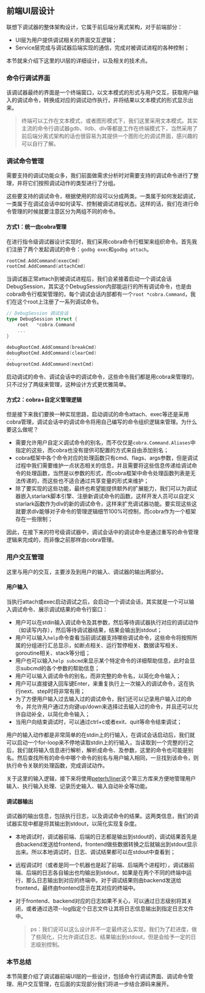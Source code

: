 ## 前端UI层设计

联想下调试器的整体架构设计，它属于前后端分离式架构，对于前端部分：

- UI层为用户提供调试相关的界面交互逻辑；
- Service层完成与调试器后端实现的通信，完成对被调试进程的各种控制；

本节就来介绍下这里的UI层的详细设计，以及相关的技术点。

### 命令行调试界面

该调试器最终的界面是一个终端窗口，以文本模式的形式与用户交互，获取用户输入的调试命令，转换成对应的调试动作执行，并将结果以文本模式的形式显示出来。

> 终端可以工作在文本模式，或者图形模式下，我们这里采用文本模式。其实主流的命令行调试器gdb、lldb、dlv等都是工作在终端模式下，当然采用了前后端分离式架构的话也很容易为其提供一个图形化的调试界面，感兴趣的可以自行了解。

### 调试命令管理

需要支持的调试功能众多，我们前面做需求分析时对需要支持的调试命令进行了整理，并将它们按照调试动作的类型进行了分组。

这些要支持的调试命令，根据使用的阶段可以分成两类。一类属于如何发起调试，一类属于在调试会话中如何读写、控制被调试进程状态。这样的话，我们在进行命令管理的时候就要注意区分为两组不同的命令。

#### 方式1：统一由cobra管理

在进行指令级调试器设计实现时，我们采用cobra命令行框架来组织命令。首先我们注册了两个发起调试的命令：`godbg exec`和`godbg attach`。

```go
rootCmd.AddCommand(execCmd)
rootCmd.AddCommand(attachCmd)
```

当调试器正常attach到被调试进程后，我们会紧接着启动一个调试会话DebugSession，其实这个DebugSession内部能运行的所有调试命令，也是由cobra命令行框架管理的，每个调试会话内部都有一个`root *cobra.Command`，我们在这个root上注册了一系列调试命令。

```go
// DebugSession 调试会话
type DebugSession struct {
	root   *cobra.Command
    ...
}

debugRootCmd.AddCommand(breakCmd)
debugRootCmd.AddCommand(clearCmd)
...
debugrootCmd.AddCommand(nextCmd)
```

启动调试的命令、调试会话中的调试命令，这些命令我们都是用cobra来管理的，只不过分了两级来管理，这种设计方式更优雅简单。

#### 方式2：cobra+自定义管理逻辑

但是接下来我们要换一种实现思路，启动调试的命令attach、exec等还是采用cobra管理，调试会话中的调试命令将用自己编写的命令组织逻辑来管理。为什么要这么做呢？

- 需要允许用户自定义调试命令的别名，而不仅仅是`cobra.Command.Aliases`中指定的这些，而cobra也没有提供可配置的方式来自由添加别名；
- cobra框架中各个命令对应的处理函数只有cmd、flags、args参数，但是调试过程中我们需要维护一点状态相关的信息，并且需要将这些信息传递给调试命令的处理函数，当然是以参数的形式，而cobra框架中命令处理函数列表是无法传递的，而这些也不适合通过共享变量的形式来维护；
- 除了要实现的这些功能，最终也希望能提供额外的扩展能力，我们可以为调试器嵌入starlark脚本引擎、注册新调试命令的函数，这样开发人员可以自定义starlark函数作为dlv的新的调试命令，这样来扩充调试器功能。要实现这些这就要求dlv能够对子命令的管理逻辑细节100%可控制，而cobra作为一个框架存在一些限制；

因此，在接下来的符号级调试器中，调试会话中的调试命令是通过重写的命令管理逻辑来完成的，而非像之前那样由cobra管理。

### 用户交互管理

这里与用户的交互，主要涉及到用户的输入、调试器的输出两部分。

#### 用户输入

当执行attach或exec启动调试之后，会启动一个调试会话，其实就是一个可以输入调试命令、展示调试结果的命令行窗口：

- 用户可以在stdin输入调试命令及其参数，然后等待调试器执行对应的调试动作（如读写内存），然后等待调试器结果，结果会输出到stdout；
- 用户可以输入`help`命令查看当前调试器支持哪些调试命令，这些命令将按照所属的分组进行汇总显示，如断点相关、运行暂停相关、数据读写相关、goroutine相关、stack等分组；
- 用户也可以输入`help subcmd`来显示某个特定命令的详细帮助信息，此时会显示subcmd的各个参数的帮助信息；
- 用户可以输入调试命令的别名，而非完整的命令名，以简化命令输入；
- 用户可以直接键入回车键Enter，来重复执行上一次输入的调试命令，这在执行next、step时将非常有用；
- 为了方便用户输入过去输入过的调试命令，我们还可以记录用户输入过的命令，并允许用户通过方向键up/down来选择过去输入过的命令，并且还可以允许自动补全，以简化命令输入；
- 当用户向结束调试时，可以通过ctrl+c或者exit、quit等命令结束调试；

用户的输入动作都是非常简单的在stdin上的行输入，在调试会话启动后，我们就可以启动一个for-loop来不停地读取stdin上的行输入，当读取到一个完整的行之后，我们就将输入信息进行解析，解析成命令、及参数，这里的命令也可能是别名。然后查找所有的命令中哪个命令的别名与用户输入相同，一旦找到该命令，则执行命令关联的处理函数，完成调试动作。

关于这里的输入逻辑，接下来将使用[peterh/liner](https://github.com/peterh/liner)这个第三方库来方便地管理用户输入、执行输入处理、记录历史输入、输入自动补全等功能。

#### 调试器输出

调试器的输出信息，包括执行日志，以及调试命令的结果。这两类信息，我们的调试器实现中都是将其输出到stdout，以简化实现复杂度。

- 本地调试时，调试器前端、后端的日志都是输出到stdout的，调试结果首先是由backend发送给frontend，frontend做些数据转换之后就输出到stdout显示出来。所以本地调试时，日志、调试结果都可以在stdout中查看到；

- 远程调试时（或者是同一个机器也是起了前端、后端两个进程时），调试器前端、后端的日志各自输出也均输出到stdout，如果是在两个不同的终端中运行，那么日志输出到对应的终端中。对于调试结果则由backend发送给frontend，最终由frontend显示在其对应的终端中。

- 对于frontend、backend对应的日志如果不关心，可以通过日志级别将其关闭，或者通过选项--log指定个日志文件让其将日志信息输出到指定日志文件中。

  > ps：我们说可以这么设计并不一定最终这么实现，我们为了赶进度，做了些简化，只允许调试日志、结果输出到stdout，但是会给予一定的日志级别控制。

### 本节总结

本节简要介绍了调试器前端UI层的一些设计，包括命令行调试界面、调试命令管理、用户交互管理，在后面的实现部分我们将进一步结合源码来展开。